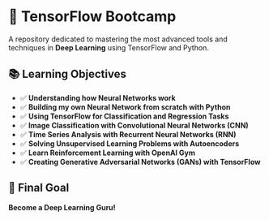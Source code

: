 # 🚀 TensorFlow Bootcamp

A repository dedicated to mastering the most advanced tools and techniques in **Deep Learning** using TensorFlow and Python.

## 📚 Learning Objectives

- ✅ **Understanding how Neural Networks work**
- ✅ **Building my own Neural Network from scratch with Python**
- ✅ **Using TensorFlow for Classification and Regression Tasks**
- ✅ **Image Classification with Convolutional Neural Networks (CNN)**
- ✅ **Time Series Analysis with Recurrent Neural Networks (RNN)**
- ✅ **Solving Unsupervised Learning Problems with Autoencoders**
- ✅ **Learn Reinforcement Learning with OpenAI Gym**
- ✅ **Creating Generative Adversarial Networks (GANs) with TensorFlow**

## 🎯 Final Goal

**Become a Deep Learning Guru!**
